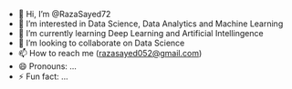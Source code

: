 - 👋 Hi, I’m @RazaSayed72
- 👀 I’m interested in Data Science, Data Analytics and Machine Learning
- 🌱 I’m currently learning Deep Learning and Artificial Intellingence
- 💞️ I’m looking to collaborate on Data Science
- 📫 How to reach me (razasayed052@gmail.com)
- 😄 Pronouns: ...
- ⚡ Fun fact: ...

<!---
RazaSayed72/RazaSayed72 is a ✨ special ✨ repository because its `README.md` (this file) appears on your GitHub profile.
You can click the Preview link to take a look at your changes.
--->
